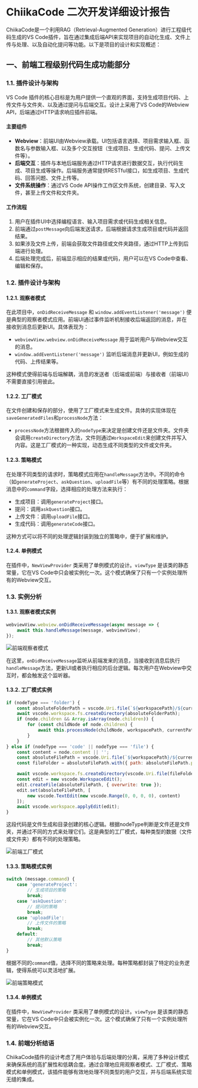 # ChiikaCode 二次开发详细设计报告

ChiikaCode是一个利用RAG（Retrieval-Augmented Generation）进行工程级代码生成的VS Code插件，旨在通过集成后端API来实现项目的自动化生成、文件上传与处理、以及自动化提问等功能。以下是项目的设计和实现概述：

## 一、前端工程级别代码生成功能部分

### 1.1. 插件设计与架构

VS Code 插件的核心目标是为用户提供一个直观的界面，支持生成项目代码、上传文件与文件夹、以及通过提问与后端交互。设计上采用了VS Code的Webview API，后端通过HTTP请求响应插件前端。

#### 主要组件

- **Webview**：前端UI由Webview承载。UI包括语言选择、项目需求输入框、函数名与参数输入框、以及多个交互按钮（生成项目、生成代码、提问、上传文件等）。
- **后端交互**：插件与本地后端服务通过HTTP请求进行数据交互，执行代码生成、项目生成等操作。后端服务通常提供RESTful接口，如生成项目、生成代码、回答问题、文件上传等。
- **文件系统操作**：通过VS Code API操作工作区文件系统，创建目录、写入文件，甚至上传文件和文件夹。

#### 工作流程

1. 用户在插件UI中选择编程语言、输入项目需求或代码生成相关信息。
2. 前端通过`postMessage`向后端发送请求，后端根据请求生成项目或代码并返回结果。
3. 如果涉及文件上传，前端会获取文件路径或文件夹路径，通过HTTP上传到后端进行处理。
4. 后端处理完成后，前端显示相应的结果或代码，用户可以在VS Code中查看、编辑和保存。

### 1.2. 插件设计与架构

#### 1.2.1. 观察者模式

在此项目中，`onDidReceiveMessage` 和 `window.addEventListener('message')` 便是典型的观察者模式应用。前端UI通过事件监听机制接收后端返回的消息，并在接收到消息后更新UI。具体表现为：

- `webviewView.webview.onDidReceiveMessage` 用于监听用户与Webview交互的消息。
- `window.addEventListener('message')` 监听后端消息并更新UI，例如生成的代码、上传结果等。

这种模式使得前端与后端解耦，消息的发送者（后端或前端）与接收者（前端UI）不需要直接引用彼此。

#### 1.2.2. 工厂模式

在文件创建和保存的部分，使用了工厂模式来生成文件。具体的实现体现在`saveGeneratedFiles`和`processNode`方法：

- `processNode`方法根据传入的`nodeType`来决定是创建文件还是文件夹。文件夹会调用`createDirectory`方法，文件则通过`WorkspaceEdit`来创建文件并写入内容。这是工厂模式的一种实现，动态生成不同类型的文件或文件夹。

#### 1.2.3. 策略模式

在处理不同类型的请求时，策略模式应用在`handleMessage`方法中。不同的命令（如`generateProject`、`askQuestion`、`uploadFile`等）有不同的处理策略。根据消息中的`command`字段，选择相应的处理方法来执行：

- 生成项目：调用`generateProject`接口。
- 提问：调用`askQuestion`接口。
- 上传文件：调用`uploadFile`接口。
- 生成代码：调用`generateCode`接口。
  
这种方式可以将不同的处理逻辑封装到独立的策略中，便于扩展和维护。

#### 1.2.4. 单例模式

在插件中，`NewViewProvider` 类采用了单例模式的设计。`viewType` 是该类的静态常量，它在VS Code中只会被实例化一次。这个模式确保了只有一个实例处理所有的Webview交互。

### 1.3. 实例分析

#### 1.3.1. 观察者模式实例

```js
webviewView.webview.onDidReceiveMessage(async message => {
    await this.handleMessage(message, webviewView);
});
```

![前端观察者模式](前端观察者模式.png)

在这里，`onDidReceiveMessage`监听从前端发来的消息，当接收到消息后执行`handleMessage`方法，更新UI或者执行相应的后台逻辑。每次用户在Webview中交互时，都会触发这个监听器。

#### 1.3.2. 工厂模式实例

```js
if (nodeType === 'folder') {
    const absoluteFolderPath = vscode.Uri.file(`${workspacePath}/${currentPath}`);
    await vscode.workspace.fs.createDirectory(absoluteFolderPath);
    if (node.children && Array.isArray(node.children)) {
        for (const childNode of node.children) {
            await this.processNode(childNode, workspacePath, currentPath);
        }
    }
} else if (nodeType === 'code' || nodeType === 'file') {
    const content = node.content || '';
    const absoluteFilePath = vscode.Uri.file(`${workspacePath}/${currentPath}`);
    const fileFolder = absoluteFilePath.with({ path: absoluteFilePath.path.split('/').slice(0, -1).join('/') });

    await vscode.workspace.fs.createDirectory(vscode.Uri.file(fileFolder.path));
    const edit = new vscode.WorkspaceEdit();
    edit.createFile(absoluteFilePath, { overwrite: true });
    edit.set(absoluteFilePath, [
        new vscode.TextEdit(new vscode.Range(0, 0, 0, 0), content)
    ]);
    await vscode.workspace.applyEdit(edit);
}
```

这段代码是文件生成和目录创建的核心逻辑。根据nodeType判断是文件还是文件夹，并通过不同的方式来处理它们。这是典型的工厂模式，每种类型的数据（文件或文件夹）都有不同的处理策略。

![前端工厂模式](前端工厂模式.png)

#### 1.3.3. 策略模式实例

```js
switch (message.command) {
    case 'generateProject':
        // 生成项目的策略
        break;
    case 'askQuestion':
        // 提问的策略
        break;
    case 'uploadFile':
        // 上传文件的策略
        break;
    default:
        // 其他默认策略
        break;
}
```

根据不同的`command`值，选择不同的策略来处理。每种策略都封装了特定的业务逻辑，使得系统可以灵活地扩展。

![前端策略模式](前端策略模式.png)

#### 1.3.4. 单例模式

在插件中，`NewViewProvider` 类采用了单例模式的设计。`viewType` 是该类的静态常量，它在VS Code中只会被实例化一次。这个模式确保了只有一个实例处理所有的Webview交互。

### 1.4. 前端分析结语

ChiikaCode插件的设计考虑了用户体验与后端处理的分离，采用了多种设计模式来确保系统的高扩展性和低耦合度。通过合理地应用观察者模式、工厂模式、策略模式和单例模式，该插件能够有效地处理不同类型的用户交互，并与后端系统实现无缝的集成。
